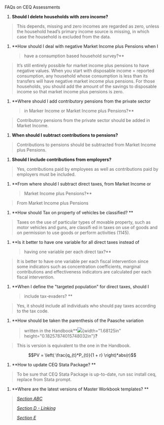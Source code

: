 FAQs on CEQ Assessments

1.  **Should I delete households with zero income?**

> This depends, missing and zero incomes are regarded as zero, unless
> the household head’s primary income source is missing, in which case
> the household is excluded from the data.

1.  **How should I deal with negative Market Income plus Pensions when I
    > have a consumption based household survey?**

> It’s still entirely possible for market income plus pensions to have
> negative values. When you start with disposable income = reported
> consumption, any household whose consumption is less than its
> transfers will have negative market income plus pensions. For those
> households, you should add the amount of the savings to disposable
> income so that market income plus pensions is zero.

1.  **Where should I add contributory pensions from the private sector
    > in Marker Income or Market Income plus Pensions?**

> Contributory pensions from the private sector should be added in
> Market Income.

1.  **When should I subtract contributions to pensions?**

> Contributions to pensions should be subtracted from Market Income plus
> Pensions.

1.  **Should I include contributions from employers?**

> Yes, contributions paid by employees as well as contributions paid by
> employers must be included.

1.  **From where should I subtract direct taxes, from Market Income or
    > Market Income plus Pensions?**

> From Market Income plus Pensions

1.  **How should Tax on property of vehicles be classified? **

> Taxes on the use of particular types of movable property, such as
> motor vehicles and guns, are classifi ed in taxes on use of goods and
> on permission to use goods or perform activities (1145).

1.  **Is it better to have one variable for all direct taxes instead of
    > having one variable per each direct tax?**

> It is better to have one variable per each fiscal intervention since
> some indicators such as concentration coefficients, marginal
> contributions and effectiveness indicators are calculated per each
> fiscal intervention.

1.  **When I define the "targeted population" for direct taxes, should I
    > include tax-evaders? **

> Yes, it should include all individuals who should pay taxes according
> to the tax code.

1.  **How should be taken the parenthesis of the Paasche variation
    > written in the Handbook**![](media/image1.png){width="1.68125in"
    > height="0.18257874015748032in"}**?**

> This is version is equivalent to the one in the Handbook.

$$PV = \left( \frac{q_{t}*P_{t}}{1 + r} \right)*abs(r)$$

1.  **How to update CEQ Stata Package? **

> To be sure that CEQ Stata Package is up-to-date, run ssc install ceq,
> replace from Stata prompt.

1.  **Where are the latest versions of Master Workbook templates? **

> [*Section ABC*](https://goo.gl/AFWhsM)
>
> [*Section D - Linking*](https://goo.gl/2rwXgB)
>
> [*Section
> E*](https://www.dropbox.com/sh/ph6e59z84dba08g/AAAcrHBO8Ouox3Q5UxchWDUqa?dl=0)
